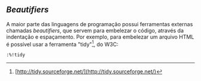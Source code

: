 *Beautifiers*
--------------------------

A maior parte das linguagens de programação possui ferramentas externas
chamadas *beautifiers*, que servem para embelezar o código,
através da indentação e espaçamento. Por exemplo, para embelezar um
arquivo HTML é possível usar a ferramenta "tidy"[^1], do W3C:
```
:%!tidy
```
[^1]: [http://tidy.sourceforge.net/](http://tidy.sourceforge.net/)
